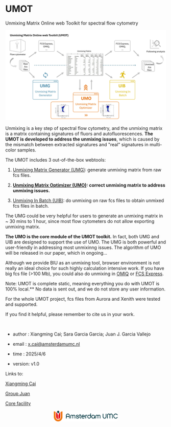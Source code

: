 # UMOT
Unmixing Matrix Online web Toolkit for spectral flow cytometry

<p align="center">
  <img src="./images/overview.jpg" />
</p>


Unmixing is a key step of spectral flow cytometry, and the unmixing matrix is a matrix containing signatures of fluors and autofluorescences. **The UMOT is developed to address the unmixing issues**, which is caused by the mismatch between extracted signatures and "real" signatures in multi-color samples.

The UMOT includes 3 out-of-the-box webtools:
  1. [Unmixing Matrix Generator (UMG)](https://github.com/xiangmingcai/UnmixingMtxGenerator.github.io/tree/main): generate unmixing matrix from raw fcs files.

2. **[Unmixing Matrix Optimizer (UMO)](https://github.com/xiangmingcai/UnmixingMtxOptimizer.github.io): correct unmixing matrix to address unmixing issues.**

  3. [Unmixing In Batch (UIB)](https://github.com/xiangmingcai/UnmixingInBatch.github.io): do unmixing on raw fcs files to obtain unmixed fcs files in batch.

The UMG could be very helpful for users to generate an unmixing matrix in ~ 30 mins to 1 hour, since most flow cytometers do not allow exporting unmixing matrix. 

**The UMO is the core module of the UMOT toolkit.** In fact, both UMG and UIB are designed to support the use of UMO. The UMG is both powerful and user-friendly in addressing most unmixinng issues. The algorithm of UMO will be released in our paper, which in ongoing...

Although we provide BIU as an unmixing tool, browser environment is not really an ideal choice for such highly calculation intensive work. If you have big fcs file (>100 Mb), you could also do unmixing in [OMIQ](https://help.omiq.ai/hc/en-us/articles/28937155541908-Create-and-Apply-a-Spectral-Unmixing-Matrix) or [FCS Express](https://denovosoftware.com/full-access/features/spectral-unmixing/). 

Note: UMOT is complete static, meaning everything you do with UMOT is 100% local.** No data is sent out, and we do not store any user information.

For the whole UMOT project, fcs files from Aurora and Xenith were tested and supported.

If you find it helpful, please remember to cite us in your work. 

<br>

- author : Xiangming Cai; Sara Garcia Garcia; Juan J. Garcia Vallejo

- email : x.cai@amsterdamumc.nl

- time : 2025/4/6

- version: v1.0

Links to: 

[Xiangming Cai](https://www.linkedin.com/in/xiangming-cai-7a95a1258/)

[Group Juan](https://immunologyamsterdam.org/2020/08/10/juan-j-garcia-vallejo/)

[Core facility](https://vumc.nl/research/overzicht/molecular-cell-biology-immunology-research/mcbi-technology-center/o2flow-facility-mcbi.htm)

<p align="center">
  <img src="./images/logo-amsterdamumc.svg" width = 200  class="left-align" />
</p>
  
